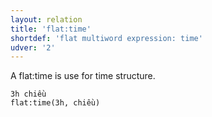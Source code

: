 ```yaml
---
layout: relation
title: 'flat:time'
shortdef: 'flat multiword expression: time'
udver: '2'
---
```


A flat:time is use for time structure.

~~~ sdparse
3h chiều
flat:time(3h, chiều)
~~~

<!-- Interlanguage links updated Po lis 14 15:35:27 CET 2022 -->
